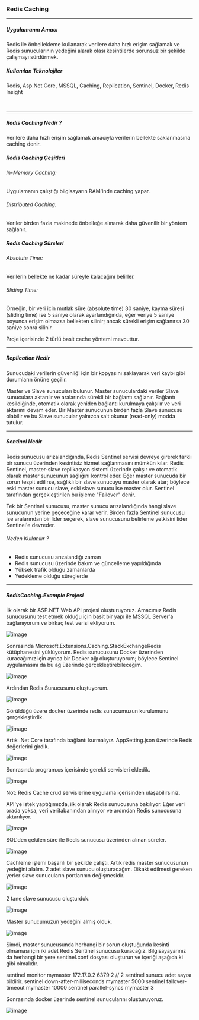 <h3>Redis Caching</h3>
<hr>
<h5>Uygulamanın Amacı</h5>
<p>Redis ile önbellekleme kullanarak verilere daha hızlı erişim sağlamak ve Redis sunucularının yedeğini alarak olası kesintilerde sorunsuz bir şekilde çalışmayı sürdürmek.</p>
<h5>Kullanılan Teknolojiler</h5>
<p>Redis, Asp.Net Core, MSSQL, Caching, Replication, Sentinel, Docker, Redis Insight</p>
<br>
<hr>

<h5>Redis Caching Nedir ?</h5>

<p>Verilere daha hızlı erişim sağlamak amacıyla verilerin bellekte saklanmasına caching denir.</p>

<h5>Redis Caching Çeşitleri</h5>

<p><h6>In-Memory Caching: </h6>Uygulamanın çalıştığı bilgisayarın RAM'inde caching yapar.</p> 
<p><h6>Distributed Caching: </h6>Veriler birden fazla makinede önbelleğe alınarak daha güvenilir bir yöntem sağlanır.</p> 

<h5>Redis Caching Süreleri</h5>

<p><h6>Absolute Time: </h6>Verilerin bellekte ne kadar süreyle kalacağını belirler.</p> 
<p><h6>Sliding Time: </h6>Örneğin, bir veri için mutlak süre (absolute time) 30 saniye, kayma süresi (sliding time) ise 5 saniye olarak ayarlandığında, eğer veriye 5 saniye boyunca erişim olmazsa bellekten silinir; ancak sürekli erişim sağlanırsa 30 saniye sonra silinir.</p> 

<p>Proje içerisinde 2 türlü basit cache yöntemi mevcuttur.</p>
<hr>

<h5>Replication Nedir</h5>

<p>Sunucudaki verilerin güvenliği için bir kopyasını saklayarak veri kaybı gibi durumların önüne geçilir.</p>
<p>Master ve Slave sunucuları bulunur. Master sunuculardaki veriler Slave sunuculara aktarılır ve aralarında sürekli bir bağlantı sağlanır. Bağlantı kesildiğinde, otomatik olarak yeniden bağlantı kurulmaya çalışılır ve veri aktarımı devam eder. Bir Master sunucunun birden fazla Slave sunucusu olabilir ve bu Slave sunucular yalnızca salt okunur (read-only) modda tutulur.</p>
<hr>

<h5>Sentinel Nedir</h5>

<p>Redis sunucusu arızalandığında, Redis Sentinel servisi devreye girerek farklı bir sunucu üzerinden kesintisiz hizmet sağlanmasını mümkün kılar. Redis Sentinel, master-slave replikasyon sistemi üzerinde çalışır ve otomatik olarak master sunucunun sağlığını kontrol eder. Eğer master sunucuda bir sorun tespit edilirse, sağlıklı bir slave sunucuyu master olarak atar; böylece eski master sunucu slave, eski slave sunucu ise master olur. Sentinel tarafından gerçekleştirilen bu işleme "Failover" denir.</p>


<p>Tek bir Sentinel sunucusu, master sunucu arızalandığında hangi slave sunucunun yerine geçeceğine karar verir. Birden fazla Sentinel sunucusu ise aralarından bir lider seçerek, slave sunucusunu belirleme yetkisini lider Sentinel'e devreder.</p>

<h6>Neden Kullanılır ?</h6>
<ul>
  <li>Redis sunucusu arızalandığı zaman</li>
  <li>Redis sunucusu üzerinde bakım ve güncelleme yapıldığında</li>
  <li>Yüksek trafik olduğu zamanlarda</li>
  <li>Yedekleme olduğu süreçlerde </li>
</ul>

<hr>

<h5>RedisCaching.Example Projesi</h5>

İlk olarak bir ASP.NET Web API projesi oluşturuyoruz. Amacımız Redis sunucusunu test etmek olduğu için basit bir yapı ile MSSQL Server'a bağlanıyorum ve birkaç test verisi ekliyorum.

![image](https://github.com/user-attachments/assets/207f2b8b-95c7-4f81-a429-5b7fd853d9e4)

Sonrasında Microsoft.Extensions.Caching.StackExchangeRedis kütüphanesini yüklüyorum. Redis sunucusunu Docker üzerinden kuracağımız için ayrıca bir Docker ağı oluşturuyorum; böylece Sentinel uygulamasını da bu ağ üzerinde gerçekleştirebileceğim.

![image](https://github.com/user-attachments/assets/be2b4bab-5549-4234-b415-c72531f59a91)

Ardından Redis Sunucusunu oluştuyorum.

![image](https://github.com/user-attachments/assets/7b6954a6-ccd1-4d9c-a633-bf8c16b6431c)

Görüldüğü üzere docker üzerinde redis sunucumuzun kurulumunu gerçekleştirdik.

![image](https://github.com/user-attachments/assets/93afbbc8-4695-4e3b-a7c2-8aaee8f3e639)

Artık .Net Core tarafında bağlantı kurmalıyız. AppSetting.json üzerinde Redis değerlerini girdik.

![image](https://github.com/user-attachments/assets/1d754860-1394-4ce2-8eb9-83cec186842e)

Sonrasında program.cs içerisinde gerekli servisleri ekledik.

![image](https://github.com/user-attachments/assets/ab43dce1-ce10-45bd-9871-437fb2ccb1e3)

Not: Redis Cache crud servislerine uygulama içerisinden ulaşabilirsiniz.

API'ye istek yaptığımızda, ilk olarak Redis sunucusuna bakılıyor. Eğer veri orada yoksa, veri veritabanından alınıyor ve ardından Redis sunucusuna aktarılıyor.

![image](https://github.com/user-attachments/assets/1e2a0105-ca28-411e-b206-1e59951dd14e)

SQL'den çekilen süre ile Redis sunucusu üzerinden alınan süreler.

![image](https://github.com/user-attachments/assets/581a1099-bb3b-430b-8a23-f4897d59c1c8)

Cachleme işlemi başarılı bir şekilde çalıştı. Artık redis master sunucusunun yedeğini alalım. 2 adet slave sunucu oluşturacağım.
Dikakt edilmesi gereken yerler slave sunucuların portlarının değişmesidir.

![image](https://github.com/user-attachments/assets/5f292907-410d-4fc5-8422-b074612bf0c5)

2 tane slave sunucusu oluşturduk.

![image](https://github.com/user-attachments/assets/bf3db826-fe69-4dc7-975a-3c21a2128bf6)

Master sunucumuzun yedeğini almış olduk.

![image](https://github.com/user-attachments/assets/d69ab292-163c-488e-bc5b-cebe8e945fc2)

Şimdi, master sunucusunda herhangi bir sorun oluştuğunda kesinti olmaması için iki adet Redis Sentinel sunucusu kuracağız.
Bilgisayayarınız da herhangi bir yere sentinel.conf dosyası oluşturun ve içeriği aşağıda ki gibi olmalıdır.

sentinel monitor mymaster 172.17.0.2 6379 2 // 2 sentinel sunucu adet sayısı bildirir.
sentinel down-after-milliseconds mymaster 5000
sentinel failover-timeout mymaster 10000
sentinel parallel-syncs mymaster 3

Sonrasında docker üzerinde sentinel sunucularını oluşturuyoruz.

![image](https://github.com/user-attachments/assets/652a5a22-67c3-47bf-b995-7855ca1fb23e)

















